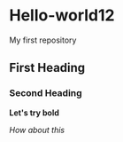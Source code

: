 # Hello-world12
My first repository
## First Heading
### Second Heading
**Let's try bold**

*How about this*

